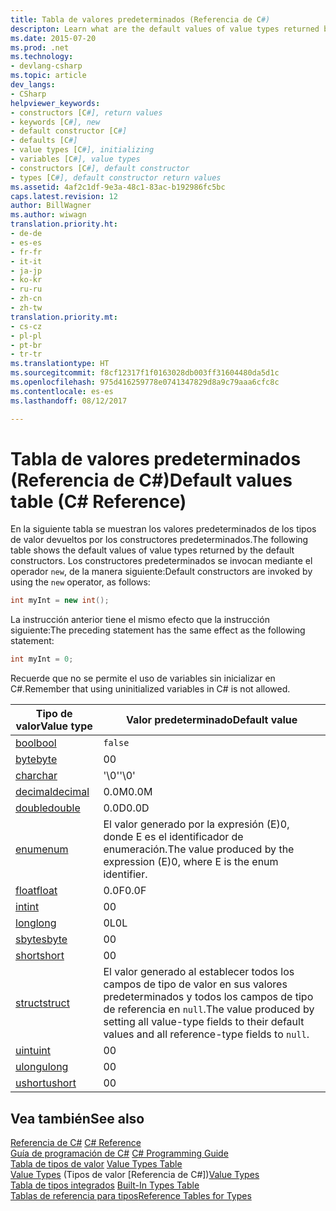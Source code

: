 ```yaml
---
title: Tabla de valores predeterminados (Referencia de C#)
descripton: Learn what are the default values of value types returned by the default constructors.
ms.date: 2015-07-20
ms.prod: .net
ms.technology:
- devlang-csharp
ms.topic: article
dev_langs:
- CSharp
helpviewer_keywords:
- constructors [C#], return values
- keywords [C#], new
- default constructor [C#]
- defaults [C#]
- value types [C#], initializing
- variables [C#], value types
- constructors [C#], default constructor
- types [C#], default constructor return values
ms.assetid: 4af2c1df-9e3a-48c1-83ac-b192986fc5bc
caps.latest.revision: 12
author: BillWagner
ms.author: wiwagn
translation.priority.ht:
- de-de
- es-es
- fr-fr
- it-it
- ja-jp
- ko-kr
- ru-ru
- zh-cn
- zh-tw
translation.priority.mt:
- cs-cz
- pl-pl
- pt-br
- tr-tr
ms.translationtype: HT
ms.sourcegitcommit: f8cf12317f1f0163028db003ff31604480da5d1c
ms.openlocfilehash: 975d416259778e0741347829d8a9c79aaa6cfc8c
ms.contentlocale: es-es
ms.lasthandoff: 08/12/2017

---
```

# <a name="default-values-table-c-reference"></a><span data-ttu-id="fe6da-102">Tabla de valores predeterminados (Referencia de C#)</span><span class="sxs-lookup"><span data-stu-id="fe6da-102">Default values table (C# Reference)</span></span>
<span data-ttu-id="fe6da-103">En la siguiente tabla se muestran los valores predeterminados de los tipos de valor devueltos por los constructores predeterminados.</span><span class="sxs-lookup"><span data-stu-id="fe6da-103">The following table shows the default values of value types returned by the default constructors.</span></span> <span data-ttu-id="fe6da-104">Los constructores predeterminados se invocan mediante el operador `new`, de la manera siguiente:</span><span class="sxs-lookup"><span data-stu-id="fe6da-104">Default constructors are invoked by using the `new` operator, as follows:</span></span>

```csharp
int myInt = new int();
```

<span data-ttu-id="fe6da-105">La instrucción anterior tiene el mismo efecto que la instrucción siguiente:</span><span class="sxs-lookup"><span data-stu-id="fe6da-105">The preceding statement has the same effect as the following statement:</span></span>

```csharp
int myInt = 0;
```

<span data-ttu-id="fe6da-106">Recuerde que no se permite el uso de variables sin inicializar en C#.</span><span class="sxs-lookup"><span data-stu-id="fe6da-106">Remember that using uninitialized variables in C# is not allowed.</span></span>

|<span data-ttu-id="fe6da-107">Tipo de valor</span><span class="sxs-lookup"><span data-stu-id="fe6da-107">Value type</span></span>|<span data-ttu-id="fe6da-108">Valor predeterminado</span><span class="sxs-lookup"><span data-stu-id="fe6da-108">Default value</span></span>|
|----------------|-------------------|
|[<span data-ttu-id="fe6da-109">bool</span><span class="sxs-lookup"><span data-stu-id="fe6da-109">bool</span></span>](../../../csharp/language-reference/keywords/bool.md)|`false`|
|[<span data-ttu-id="fe6da-110">byte</span><span class="sxs-lookup"><span data-stu-id="fe6da-110">byte</span></span>](../../../csharp/language-reference/keywords/byte.md)|<span data-ttu-id="fe6da-111">0</span><span class="sxs-lookup"><span data-stu-id="fe6da-111">0</span></span>|
|[<span data-ttu-id="fe6da-112">char</span><span class="sxs-lookup"><span data-stu-id="fe6da-112">char</span></span>](../../../csharp/language-reference/keywords/char.md)|<span data-ttu-id="fe6da-113">'\0'</span><span class="sxs-lookup"><span data-stu-id="fe6da-113">'\0'</span></span>|
|[<span data-ttu-id="fe6da-114">decimal</span><span class="sxs-lookup"><span data-stu-id="fe6da-114">decimal</span></span>](../../../csharp/language-reference/keywords/decimal.md)|<span data-ttu-id="fe6da-115">0.0M</span><span class="sxs-lookup"><span data-stu-id="fe6da-115">0.0M</span></span>|
|[<span data-ttu-id="fe6da-116">double</span><span class="sxs-lookup"><span data-stu-id="fe6da-116">double</span></span>](../../../csharp/language-reference/keywords/double.md)|<span data-ttu-id="fe6da-117">0.0D</span><span class="sxs-lookup"><span data-stu-id="fe6da-117">0.0D</span></span>|
|[<span data-ttu-id="fe6da-118">enum</span><span class="sxs-lookup"><span data-stu-id="fe6da-118">enum</span></span>](../../../csharp/language-reference/keywords/enum.md)|<span data-ttu-id="fe6da-119">El valor generado por la expresión (E)0, donde E es el identificador de enumeración.</span><span class="sxs-lookup"><span data-stu-id="fe6da-119">The value produced by the expression (E)0, where E is the enum identifier.</span></span>|
|[<span data-ttu-id="fe6da-120">float</span><span class="sxs-lookup"><span data-stu-id="fe6da-120">float</span></span>](../../../csharp/language-reference/keywords/float.md)|<span data-ttu-id="fe6da-121">0.0F</span><span class="sxs-lookup"><span data-stu-id="fe6da-121">0.0F</span></span>|
|[<span data-ttu-id="fe6da-122">int</span><span class="sxs-lookup"><span data-stu-id="fe6da-122">int</span></span>](../../../csharp/language-reference/keywords/int.md)|<span data-ttu-id="fe6da-123">0</span><span class="sxs-lookup"><span data-stu-id="fe6da-123">0</span></span>|
|[<span data-ttu-id="fe6da-124">long</span><span class="sxs-lookup"><span data-stu-id="fe6da-124">long</span></span>](../../../csharp/language-reference/keywords/long.md)|<span data-ttu-id="fe6da-125">0L</span><span class="sxs-lookup"><span data-stu-id="fe6da-125">0L</span></span>|
|[<span data-ttu-id="fe6da-126">sbyte</span><span class="sxs-lookup"><span data-stu-id="fe6da-126">sbyte</span></span>](../../../csharp/language-reference/keywords/sbyte.md)|<span data-ttu-id="fe6da-127">0</span><span class="sxs-lookup"><span data-stu-id="fe6da-127">0</span></span>|
|[<span data-ttu-id="fe6da-128">short</span><span class="sxs-lookup"><span data-stu-id="fe6da-128">short</span></span>](../../../csharp/language-reference/keywords/short.md)|<span data-ttu-id="fe6da-129">0</span><span class="sxs-lookup"><span data-stu-id="fe6da-129">0</span></span>|
|[<span data-ttu-id="fe6da-130">struct</span><span class="sxs-lookup"><span data-stu-id="fe6da-130">struct</span></span>](../../../csharp/language-reference/keywords/struct.md)|<span data-ttu-id="fe6da-131">El valor generado al establecer todos los campos de tipo de valor en sus valores predeterminados y todos los campos de tipo de referencia en `null`.</span><span class="sxs-lookup"><span data-stu-id="fe6da-131">The value produced by setting all value-type fields to their default values and all reference-type fields to `null`.</span></span>|
|[<span data-ttu-id="fe6da-132">uint</span><span class="sxs-lookup"><span data-stu-id="fe6da-132">uint</span></span>](../../../csharp/language-reference/keywords/uint.md)|<span data-ttu-id="fe6da-133">0</span><span class="sxs-lookup"><span data-stu-id="fe6da-133">0</span></span>|
|[<span data-ttu-id="fe6da-134">ulong</span><span class="sxs-lookup"><span data-stu-id="fe6da-134">ulong</span></span>](../../../csharp/language-reference/keywords/ulong.md)|<span data-ttu-id="fe6da-135">0</span><span class="sxs-lookup"><span data-stu-id="fe6da-135">0</span></span>|
|[<span data-ttu-id="fe6da-136">ushort</span><span class="sxs-lookup"><span data-stu-id="fe6da-136">ushort</span></span>](../../../csharp/language-reference/keywords/ushort.md)|<span data-ttu-id="fe6da-137">0</span><span class="sxs-lookup"><span data-stu-id="fe6da-137">0</span></span>|

## <a name="see-also"></a><span data-ttu-id="fe6da-138">Vea también</span><span class="sxs-lookup"><span data-stu-id="fe6da-138">See also</span></span>
 <span data-ttu-id="fe6da-139">[Referencia de C#](../../../csharp/language-reference/index.md) </span><span class="sxs-lookup"><span data-stu-id="fe6da-139">[C# Reference](../../../csharp/language-reference/index.md) </span></span>  
 <span data-ttu-id="fe6da-140">[Guía de programación de C#](../../../csharp/programming-guide/index.md) </span><span class="sxs-lookup"><span data-stu-id="fe6da-140">[C# Programming Guide](../../../csharp/programming-guide/index.md) </span></span>  
 <span data-ttu-id="fe6da-141">[Tabla de tipos de valor](../../../csharp/language-reference/keywords/value-types-table.md) </span><span class="sxs-lookup"><span data-stu-id="fe6da-141">[Value Types Table](../../../csharp/language-reference/keywords/value-types-table.md) </span></span>  
 <span data-ttu-id="fe6da-142">[Value Types](../../../csharp/language-reference/keywords/value-types.md)  (Tipos de valor [Referencia de C#])</span><span class="sxs-lookup"><span data-stu-id="fe6da-142">[Value Types](../../../csharp/language-reference/keywords/value-types.md) </span></span>  
 <span data-ttu-id="fe6da-143">[Tabla de tipos integrados](../../../csharp/language-reference/keywords/built-in-types-table.md) </span><span class="sxs-lookup"><span data-stu-id="fe6da-143">[Built-In Types Table](../../../csharp/language-reference/keywords/built-in-types-table.md) </span></span>  
 [<span data-ttu-id="fe6da-144">Tablas de referencia para tipos</span><span class="sxs-lookup"><span data-stu-id="fe6da-144">Reference Tables for Types</span></span>](../../../csharp/language-reference/keywords/reference-tables-for-types.md)

